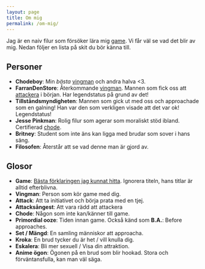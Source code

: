 ```yaml
---
layout: page
title: Om mig
permalink: /om-mig/
---
```


Jag är en naiv filur som försöker lära mig [game](#game). Vi får väl se vad det blir av mig. Nedan följer en lista på skit du bör känna till.

## Personer
- **Chodeboy**: Min *bästa* [vingman](#vingman) och andra halva <3.
- **FarranDenStore**: Återkommande [vingman](#vingman). Mannen som fick oss att [attackera](#attack) i början. Har legendstatus på grund av det!
- **Tillståndsmyndigheten**: Mannen som gick ut med oss och approachade som en galning! Han var den som verkligen visade att det var ok! Legendstatus!
- **Jesse Pinkman**: Rolig filur som agerar som moraliskt stöd ibland. Certifierad [chode](#chode).
- **Britney**: Student som inte äns kan ligga med brudar som sover i hans säng.
- **Filosofen**: Återstår att se vad denne man är gjord av.


## Glosor
- <a name="game"></a>**Game**: [Bästa förklaringen jag kunnat hitta](https://www.youtube.com/v/zGHigJmPac). Ignorera titeln, hans titlar är alltid efterblivna.
- <a name="vingman"></a>**Vingman**: Person som kör game med dig.
- <a name="attack"></a>**Attack**: Att ta initiativet och börja prata med en tjej.
- <a name="attacksangest"></a>**Attacksångest**: Att vara rädd att attackera
- <a name="chode"></a>**Chode**: Någon som inte kan/känner till game.
- <a name="Primordial-ooze"></a>**Primordial ooze**: Tiden innan game. Också känd som **B.A.**: Before approaches.
- <a name="set"></a>**Set / Mängd**: En samling människor att approacha.
- <a name="krok"></a>**Kroka**: En brud tycker du är het / vill knulla dig.
- <a name="eskalera"></a>**Eskalera**: Bli mer sexuell / Visa din attraktion.
- <a name="anime"></a>**Anime ögon**: Ögonen på en brud som blir hookad. Stora och förväntansfulla, kan man väl säga.
